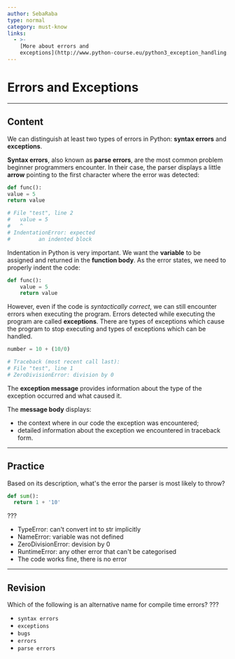 ```yaml
---
author: SebaRaba
type: normal
category: must-know
links:
  - >-
    [More about errors and
    exceptions](http://www.python-course.eu/python3_exception_handling.php){website}
---
```


# Errors and Exceptions


---

## Content

We can distinguish at least two types of errors in Python: **syntax errors** and **exceptions**.

**Syntax errors**, also known as **parse errors**, are the most common problem beginner programmers encounter. In their case, the parser displays a little **arrow** pointing to the first character where the error was detected:

```python
def func():
value = 5
return value

# File "test", line 2
#   value = 5
#   ^
# IndentationError: expected
#         an indented block
```

Indentation in Python is very important. We want the **variable** to be assigned and returned in the **function body**. As the error states, we need to properly indent the code:

```python
def func():
    value = 5
    return value
```

However, even if the code is *syntactically correct*, we can still encounter errors when executing the program. Errors detected while executing the program are called **exceptions**. There are types of exceptions which cause the program to stop executing and types of exceptions which can be handled.

```python
number = 10 + (10/0)

# Traceback (most recent call last):
# File "test", line 1
# ZeroDivisionError: division by 0
```

The **exception message** provides information about the type of the exception occurred and what caused it.

The **message body** displays:

- the context where in our code the exception was encountered;
- detailed information about the exception we encountered in traceback form.


---

## Practice

Based on its description, what's the error the parser is most likely to throw?

```python
def sum():
  return 1 + '10'
```

???

- TypeError: can't convert int to str implicitly
- NameError: variable was not defined
- ZeroDivisionError: devision by 0
- RuntimeError: any other error that can't be categorised
- The code works fine, there is no error


---

## Revision

Which of the following is an alternative name for compile time errors?
???

- `syntax errors`
- `exceptions`
- `bugs`
- `errors`
- `parse errors`
